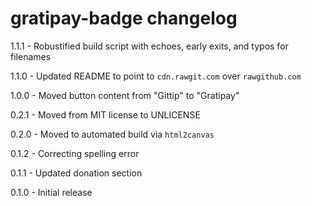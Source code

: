 # gratipay-badge changelog
1.1.1 - Robustified build script with echoes, early exits, and typos for filenames

1.1.0 - Updated README to point to `cdn.rawgit.com` over `rawgithub.com`

1.0.0 - Moved button content from "Gittip" to "Gratipay"

0.2.1 - Moved from MIT license to UNLICENSE

0.2.0 - Moved to automated build via `html2canvas`

0.1.2 - Correcting spelling error

0.1.1 - Updated donation section

0.1.0 - Initial release
